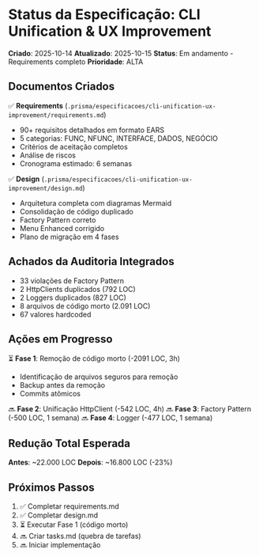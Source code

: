 # Status da Especificação: CLI Unification & UX Improvement

**Criado**: 2025-10-14
**Atualizado**: 2025-10-15
**Status**: Em andamento - Requirements completo
**Prioridade**: ALTA

## Documentos Criados

✅ **Requirements** (`.prisma/especificacoes/cli-unification-ux-improvement/requirements.md`)
- 90+ requisitos detalhados em formato EARS
- 5 categorias: FUNC, NFUNC, INTERFACE, DADOS, NEGÓCIO
- Critérios de aceitação completos
- Análise de riscos
- Cronograma estimado: 6 semanas

✅ **Design** (`.prisma/especificacoes/cli-unification-ux-improvement/design.md`)
- Arquitetura completa com diagramas Mermaid
- Consolidação de código duplicado
- Factory Pattern correto
- Menu Enhanced corrigido
- Plano de migração em 4 fases

## Achados da Auditoria Integrados

- 33 violações de Factory Pattern
- 2 HttpClients duplicados (792 LOC)
- 2 Loggers duplicados (827 LOC)
- 8 arquivos de código morto (2.091 LOC)
- 67 valores hardcoded

## Ações em Progresso

⏳ **Fase 1**: Remoção de código morto (-2091 LOC, 3h)
- Identificação de arquivos seguros para remoção
- Backup antes da remoção
- Commits atômicos

🔜 **Fase 2**: Unificação HttpClient (-542 LOC, 4h)
🔜 **Fase 3**: Factory Pattern (-500 LOC, 1 semana)
🔜 **Fase 4**: Logger (-477 LOC, 1 semana)

## Redução Total Esperada

**Antes**: ~22.000 LOC
**Depois**: ~16.800 LOC (-23%)

## Próximos Passos

1. ✅ Completar requirements.md
2. ✅ Completar design.md
3. ⏳ Executar Fase 1 (código morto)
4. 🔜 Criar tasks.md (quebra de tarefas)
5. 🔜 Iniciar implementação
